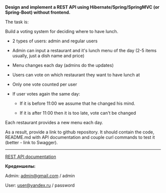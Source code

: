**Design and implement a REST API using Hibernate/Spring/SpringMVC (or Spring-Boot) without frontend.**

The task is:

Build a voting system for deciding where to have lunch.

* 2 types of users: admin and regular users

* Admin can input a restaurant and it's lunch menu of the day (2-5 items usually, just a dish name and price)

* Menu changes each day (admins do the updates)

* Users can vote on which restaurant they want to have lunch at

* Only one vote counted per user

* If user votes again the same day:
   
  * If it is before 11:00 we assume that he changed his mind.
  
  * If it is after 11:00 then it is too late, vote can't be changed

Each restaurant provides a new menu each day.

As a result, provide a link to github repository. It should contain the code, README.md with API documentation and couple curl commands to test it (better - link to Swagger).

[//]: # (P.S.: Make sure everything works with latest version that is on github :&#41;)
[//]: # (P.P.S.: Assume that your API will be used by a frontend developer to build frontend on top of that.)

----------

[REST API documentation](http://localhost:8080/swagger-ui.html)

**Креденшелы:**

Admin: admin@gmail.com / admin

User:  user@yandex.ru / password
